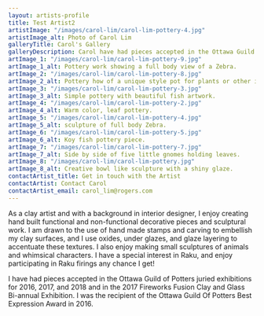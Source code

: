 ```yaml
---
layout: artists-profile
title: Test Artist2
artistImage: "/images/carol-lim/carol-lim-pottery-4.jpg"
artistImage_alt: Photo of Carol Lim
galleryTitle: Carol's Gallery
galleryDescription: Carol have had pieces accepted in the Ottawa Guild of Potters juried exhibitions for 2016, 2017, and 2018
artImage_1: "/images/carol-lim/carol-lim-pottery-9.jpg"
artImage_1_alt: Pottery work showing a full body view of a Zebra.
artImage_2: "/images/carol-lim/carol-lim-pottery-8.jpg"
artImage_2_alt: Pottery how of a unique style pot for plants or other items.
artImage_3: "/images/carol-lim/carol-lim-pottery-3.jpg"
artImage_3_alt: Simple pottery with beautiful fish artwork.
artImage_4: "/images/carol-lim/carol-lim-pottery-2.jpg"
artImage_4_alt: Warm color, leaf pottery.
artImage_5: "/images/carol-lim/carol-lim-pottery-4.jpg"
artImage_5_alt: sculpture of full body Zebra.
artImage_6: "/images/carol-lim/carol-lim-pottery-5.jpg"
artImage_6_alt: Koy fish pottery piece.
artImage_7: "/images/carol-lim/carol-lim-pottery-7.jpg"
artImage_7_alt: Side by side of five little gnomes holding leaves.
artImage_8: "/images/carol-lim/carol-lim-pottery.jpg"
artImage_8_alt: Creative bowl like sculpture with a shiny glaze.
contactArtist_title: Get in touch with the Artist
contactArtist: Contact Carol
contactArtist_email: carol_lim@rogers.com
---
```


As a clay artist and with a background in interior designer, I enjoy creating hand built functional and non-functional decorative pieces and sculptural work.  I am drawn to the use of hand made stamps and carving to embellish my clay surfaces, and I use oxides, under glazes, and glaze layering to accentuate these textures.  I also enjoy making small sculptures of animals and whimsical characters. I have a special interest in Raku, and enjoy participating in Raku firings any chance I get!

I have had pieces accepted in the Ottawa Guild of Potters juried exhibitions for 2016, 2017, and 2018 and in the 2017 Fireworks Fusion Clay and Glass Bi-annual Exhibition.  I was the recipient of the Ottawa Guild Of Potters Best Expression Award in 2016.
